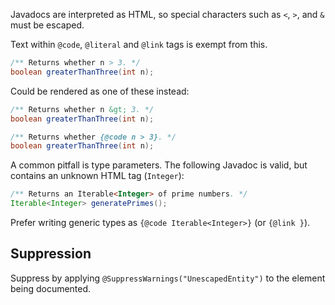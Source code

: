 Javadocs are interpreted as HTML, so special characters such as `<`, `>`, and
`&` must be escaped.

Text within `@code`, `@literal` and `@link` tags is exempt from this.

```java {.bad}
/** Returns whether n > 3. */
boolean greaterThanThree(int n);
```

Could be rendered as one of these instead:

```java {.good}
/** Returns whether n &gt; 3. */
boolean greaterThanThree(int n);

/** Returns whether {@code n > 3}. */
boolean greaterThanThree(int n);
```

A common pitfall is type parameters. The following Javadoc is valid, but
contains an unknown HTML tag (`Integer`):

```java {.bad}
/** Returns an Iterable<Integer> of prime numbers. */
Iterable<Integer> generatePrimes();
```

Prefer writing generic types as `{@code Iterable<Integer>}` (or `{@link }`).

## Suppression

Suppress by applying `@SuppressWarnings("UnescapedEntity")` to the element being
documented.
